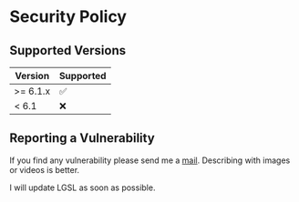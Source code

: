 # Security Policy

## Supported Versions

| Version | Supported          |
| ------- | ------------------ |
| >= 6.1.x | :white_check_mark: |
| < 6.1   | :x:                |

## Reporting a Vulnerability

If you find any vulnerability please send me a [mail](mailto:neon1226@yandex.com). Describing with images or videos is better.

I will update LGSL as soon as possible.
